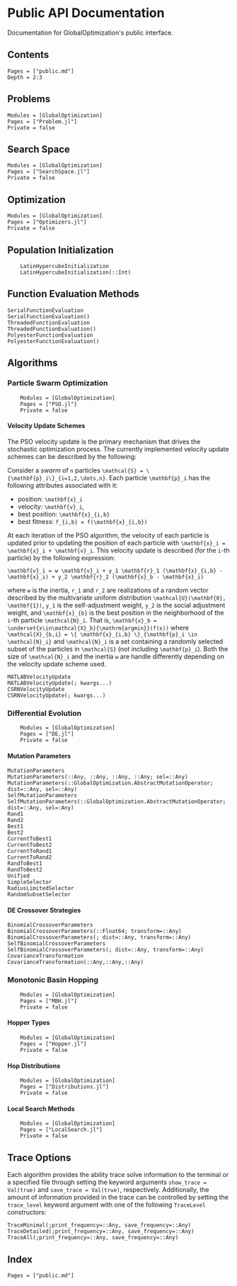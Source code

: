 # Public API Documentation

Documentation for GlobalOptimization's public interface.

## Contents
```@contents
Pages = ["public.md"]
Depth = 2:3
```

## Problems
```@autodocs
Modules = [GlobalOptimization]
Pages = ["Problem.jl"]
Private = false
```

## Search Space
```@autodocs
Modules = [GlobalOptimization]
Pages = ["SearchSpace.jl"]
Private = false
```

## Optimization
```@autodocs
Modules = [GlobalOptimization]
Pages = ["Optimizers.jl"]
Private = false
```

## Population Initialization
```@docs
    LatinHypercubeInitialization
    LatinHypercubeInitialization(::Int)
```

## Function Evaluation Methods
```@docs
SerialFunctionEvaluation
SerialFunctionEvaluation()
ThreadedFunctionEvaluation
ThreadedFunctionEvaluation()
PolyesterFunctionEvaluation
PolyesterFunctionEvaluation()
```

## Algorithms
### Particle Swarm Optimization
```@autodocs
    Modules = [GlobalOptimization]
    Pages = ["PSO.jl"]
    Private = false
```

#### Velocity Update Schemes
The PSO velocity update is the primary mechanism that drives the stochastic 
optimization process. The currently implemented velocity update schemes can 
be described by the following:

Consider a *swarm* of ``n`` particles ``\mathcal{S} = \{\mathbf{p}_i\}_{i=1,2,\dots,n}``.
Each particle ``\mathbf{p}_i`` has the following attributes associated with it:
 - position: ``\mathbf{x}_i``
 - velocity: ``\mathbf{v}_i``,
 - best position: ``\mathbf{x}_{i,b}``
 - best fitness: ``f_{i,b} = f(\mathbf{x}_{i,b})``

At each iteration of the PSO algorithm, the velocity of each particle is updated prior to 
updating the position of each particle with ``\mathbf{x}_i = \mathbf{x}_i + \mathbf{v}_i``.
This velocity update is described (for the ``i``-th particle) by the following expression:

``
\mathbf{v}_i = w \mathbf{v}_i +
    y_1 \mathbf{r}_1 (\mathbf{x}_{i,b} - \mathbf{x}_i) +
    y_2 \mathbf{r}_2 (\mathbf{x}_b - \mathbf{x}_i)
``

where ``w`` is the inertia,  ``r_1`` and ``r_2`` are realizations of a random vector
described by the multivariate uniform distribution
``\mathcal{U}(\mathbf{0}, \mathbf{1})``, ``y_1`` is the self-adjustment weight, ``y_2``
is the social adjustment weight, and ``\mathbf{x}_{b}`` is the best position in the
neighborhood of the ``i``-th particle ``\mathcal{N}_i``. That is,
``\mathbf{x}_b = \underset{x\in\mathcal{X}_b}{\mathrm{argmin}}(f(x))`` where
`` \mathcal{X}_{b,i} = \{ \mathbf{x}_{i,b} \}_{\mathbf{p}_i \in \mathcal{N}_i}`` and
``\mathcal{N}_i`` is a set containing a randomly selected subset of the particles in
``\mathcal{S}`` (not including ``\mathbf{p}_i``). Both the size of ``\mathcal{N}_i`` and 
the inertia ``w`` are handle differently depending on the velocity update scheme used.

```@docs
MATLABVelocityUpdate
MATLABVelocityUpdate(; kwargs...)
CSRNVelocityUpdate
CSRNVelocityUpdate(; kwargs...)
```

### Differential Evolution
```@autodocs
    Modules = [GlobalOptimization]
    Pages = ["DE.jl"]
    Private = false
```

#### Mutation Parameters
```@docs 
MutationParameters 
MutationParameters(::Any, ::Any, ::Any, ::Any; sel=::Any)
MutationParameters(::GlobalOptimization.AbstractMutationOperator; dist=::Any, sel=::Any)
SelfMutationParameters 
SelfMutationParameters(::GlobalOptimization.AbstractMutationOperator; dist=::Any, sel=:Any)
Rand1
Rand2
Best1
Best2
CurrentToBest1
CurrentToBest2
CurrentToRand1
CurrentToRand2
RandToBest1
RandToBest2
Unified
SimpleSelector
RadiusLimitedSelector
RandomSubsetSelector
```

#### DE Crossover Strategies
```@docs
BinomialCrossoverParameters
BinomialCrossoverParameters(::Float64; transform=::Any)
BinomialCrossoverParameters(; dist=::Any, transform=::Any)
SelfBinomialCrossoverParameters
SelfBinomialCrossoverParameters(; dist=::Any, transform=::Any)
CovarianceTransformation
CovarianceTransformation(::Any,::Any,::Any)
```

### Monotonic Basin Hopping
```@autodocs
    Modules = [GlobalOptimization]
    Pages = ["MBH.jl"]
    Private = false
```

#### Hopper Types
```@autodocs
    Modules = [GlobalOptimization]
    Pages = ["Hopper.jl"]
    Private = false
```

#### Hop Distributions
```@autodocs
    Modules = [GlobalOptimization]
    Pages = ["Distributions.jl"]
    Private = false
```

#### Local Search Methods
```@autodocs
    Modules = [GlobalOptimization]
    Pages = ["LocalSearch.jl"]
    Private = false
```

## Trace Options
Each algorithm provides the ability trace solve information to the terminal 
or a specified file through setting the keyword arguments `show_trace = Val(true)`
and `save_trace = Val(true)`, respectively. Additionally, the amount of information
provided in the trace can be controlled by setting the `trace_level` keyword argument
with one of the following `TraceLevel` constructors:
```@docs
TraceMinimal(;print_frequency=::Any, save_frequency=::Any)
TraceDetailed(;print_frequency=::Any, save_frequency=::Any)
TraceAll(;print_frequency=::Any, save_frequency=::Any)
```

## Index
```@index
Pages = ["public.md"]
```